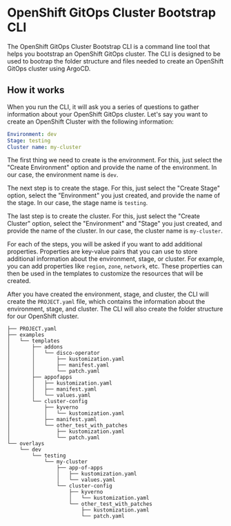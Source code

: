 # OpenShift GitOps Cluster Bootstrap CLI

The OpenShift GitOps Cluster Bootstrap CLI is a command line tool that helps you bootstrap an OpenShift GitOps cluster. The CLI is designed to be used to bootrap the folder structure and files needed to create an OpenShift GitOps cluster using ArgoCD.

## How it works

When you run the CLI, it will ask you a series of questions to gather information about your OpenShift GitOps cluster. Let's say you want to create an OpenShift Cluster with the following information:

```yaml
Environment: dev
Stage: testing
Cluster name: my-cluster
```

The first thing we need to create is the environment. For this, just select the "Create Environment" option and provide the name of the environment. In our case, the environment name is `dev`.

The next step is to create the stage. For this, just select the "Create Stage" option, select the "Environment" you just created, and provide the name of the stage. In our case, the stage name is `testing`.

The last step is to create the cluster. For this, just select the "Create Cluster" option, select the "Environment" and "Stage" you just created, and provide the name of the cluster. In our case, the cluster name is `my-cluster`.

For each of the steps, you will be asked if you want to add additional properties. Properties are key-value pairs that you can use to store additional information about the environment, stage, or cluster. For example, you can add properties like `region`, `zone`, `network`, etc. These properties can then be used in the templates to customize the resources that will be created.

After you have created the environment, stage, and cluster, the CLI will create the `PROJECT.yaml` file, which contains the information about the environment, stage, and cluster. The CLI will also create the folder structure for our OpenShift cluster.

```plaintext
├── PROJECT.yaml
├── examples
│   └── templates
│       ├── addons
│       │   └── disco-operator
│       │       ├── kustomization.yaml
│       │       ├── manifest.yaml
│       │       └── patch.yaml
│       ├── appofapps
│       │   ├── kustomization.yaml
│       │   ├── manifest.yaml
│       │   └── values.yaml
│       └── cluster-config
│           ├── kyverno
│           │   └── kustomization.yaml
│           ├── manifest.yaml
│           └── other_test_with_patches
│               ├── kustomization.yaml
│               └── patch.yaml
└── overlays
    └── dev
        └── testing
            └── my-cluster
                ├── app-of-apps
                │   ├── kustomization.yaml
                │   └── values.yaml
                └── cluster-config
                    ├── kyverno
                    │   └── kustomization.yaml
                    └── other_test_with_patches
                        ├── kustomization.yaml
                        └── patch.yaml
```
